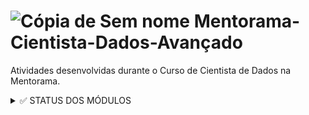 # ![Cópia de Sem nome](https://user-images.githubusercontent.com/72770754/195649637-a7ef09b0-628b-4c71-9fe5-918c0101c8d0.png) Mentorama-Cientista-Dados-Avançado

 Atividades desenvolvidas durante o Curso de Cientista de Dados na Mentorama.

<details><summary> ✅ STATUS DOS MÓDULOS </summary>

<p>

- [x] Módulo 1: Importantes tópicos iniciais
- [x] Módulo 2: Introdução às redes neurais. Parte 1
- [x] Módulo 3: Introdução às redes neurais. Parte 2
- [x] Módulo 4: Introdução à Visão Computacional
- [ ] Módulo 5: Introdução ao Aprendizado de Representação e Redes
- [ ] Módulo 6: Introdução a Séries Temporais
- [ ] Módulo 7: Introdução ao Processamento de Linguagem Natural (NLP)
- [ ] Módulo 8: Introdução ao Aprendizado por reforço
- [ ] Módulo 9: Redes neurais aplicadas a Sistemas de Recomendação
- [ ] Módulo 10: Modelos em produção
- [ ] Módulo 11: Bonus: Extração e análise de Dados em Big Data com Pyspark/Koalas
- [ ] Módulo 12: Projeto Final

